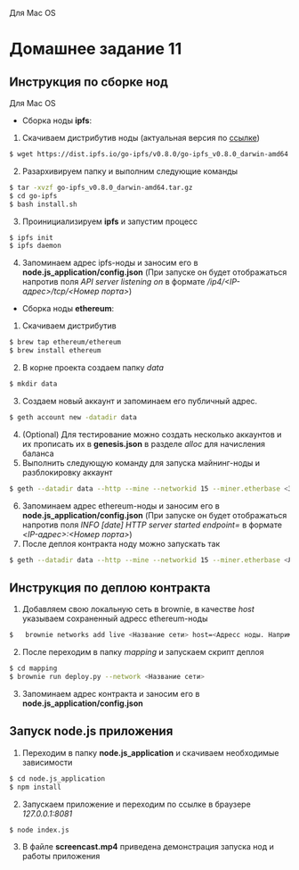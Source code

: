 Для Mac OS 

# Домашнее задание 11

## Инструкция по сборке нод

Для Mac OS 

- Сборка ноды **ipfs**:
 1) Скачиваем дистрибутив ноды (актуальная версия по [ссылке](https://dist.ipfs.io/#go-ipfs))
 ```sh
 $ wget https://dist.ipfs.io/go-ipfs/v0.8.0/go-ipfs_v0.8.0_darwin-amd64.tar.gz 
 ```
 2) Разархивируем папку и выполним следующие команды
 ```sh
 $ tar -xvzf go-ipfs_v0.8.0_darwin-amd64.tar.gz
 $ cd go-ipfs
 $ bash install.sh
 ```
 3) Проинициализируем **ipfs** и запустим процесс
 ```sh
 $ ipfs init
 $ ipfs daemon
 ```
 4) Запоминаем адрес ipfs-ноды и заносим его в **node.js_application/config.json** (При запуске он будет отображаться напротив поля *API server listening on* в формате */ip4/<IP-адрес>/tcp/<Номер порта>*)

- Сборка ноды **ethereum**:
 1) Скачиваем дистрибутив
 ```sh
 $ brew tap ethereum/ethereum
 $ brew install ethereum
 ```
 2) В корне проекта создаем папку *data*
 ```sh
 $ mkdir data
 ```
 3) Создаем новый аккаунт и запоминаем его публичный адрес.
 ```sh
 $ geth account new -datadir data
 ```
 4) (Optional) Для тестирование можно создать несколько аккаунтов и их прописать их в **genesis.json** в разделе *alloc* для начисления баланса
 5) Выполнить следующую команду для запуска майнинг-ноды и разблокировку аккаунт
 ```sh
 $ geth --datadir data --http --mine --networkid 15 --miner.etherbase <Запомненный аккаунт> --miner.gasprice 0 --miner.threads 2 --unlock <Запомненный аккаунт> --allow-insecure-unlock
 ```
 6) Запоминаем адрес ethereum-ноды и заносим его в **node.js_application/config.json** (При запуске он будет отображаться напротив поля *INFO [date] HTTP server started endpoint=* в формате *<IP-адрес>:<Номер порта>*)
 7) После деплоя контракта ноду можно запускать так
 ```sh
 $ geth --datadir data --http --mine --networkid 15 --miner.etherbase <Любой созданный акканут> --miner.gasprice 0 --miner.threads 2
 ```

## Инструкция по деплою контракта 
 1) Добавляем свою локальную сеть в brownie, в качестве *host* указываем сохраненный адресс ethereum-ноды
 ```sh
 $   brownie networks add live <Название сети> host=<Адресс ноды. Например: http://127.0.0.1:8545> chainid=15
 ```
 2) После переходим в папку *mapping* и запускаем скрипт деплоя
 ```sh 
 $ cd mapping
 $ brownie run deploy.py --network <Название сети>
 ```
 3) Запоминаем адрес контракта и заносим его в **node.js_application/config.json**

## Запуск node.js приложения
 1) Переходим в папку **node.js_application** и скачиваем необходимые зависимости
 ```sh
 $ cd node.js_application
 $ npm install
 ```
 2) Запускаем приложение и переходим по ссылке в браузере *127.0.0.1:8081*
 ```sh
 $ node index.js
 ```
 3) В файле **screencast.mp4** приведена демонстрация запуска нод и работы приложения


